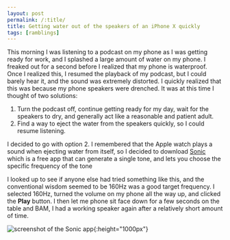 ```yaml
---
layout: post
permalink: /:title/
title: Getting water out of the speakers of an iPhone X quickly
tags: [ramblings]
---
```

This morning I was listening to a podcast on my phone as I was getting ready for work, and I splashed a large amount of water on my phone. I freaked out for a second before I realized that my phone is waterproof. Once I realized this, I resumed the playback of my podcast, but I could barely hear it, and the sound was extremely distorted. I quickly realized that this was because my phone speakers were drenched. It was at this time I thought of two solutions:
1. Turn the podcast off, continue getting ready for my day, wait for the speakers to dry, and generally act like a reasonable and patient adult.
2. Find a way to eject the water from the speakers quickly, so I could resume listening.

I decided to go with option 2. I remembered that the Apple watch plays a sound when ejecting water from itself, so I decided to download [Sonic](https://itunes.apple.com/us/app/sonic/id986999895?mt=8) which is a free app that can generate a single tone, and lets you choose the specific frequency of the tone

I looked up to see if anyone else had tried something like this, and the conventional wisdom seemed to be 160Hz was a good target frequency. I selected 160Hz, turned the volume on my phone all the way up, and clicked the **Play** button. I then let me phone sit face down for a few seconds on the table and BAM, I had a working speaker again after a relatively short amount of time.

![screenshot of the Sonic app](https://i.imgur.com/XKs3jpe.png){:height="1000px"}